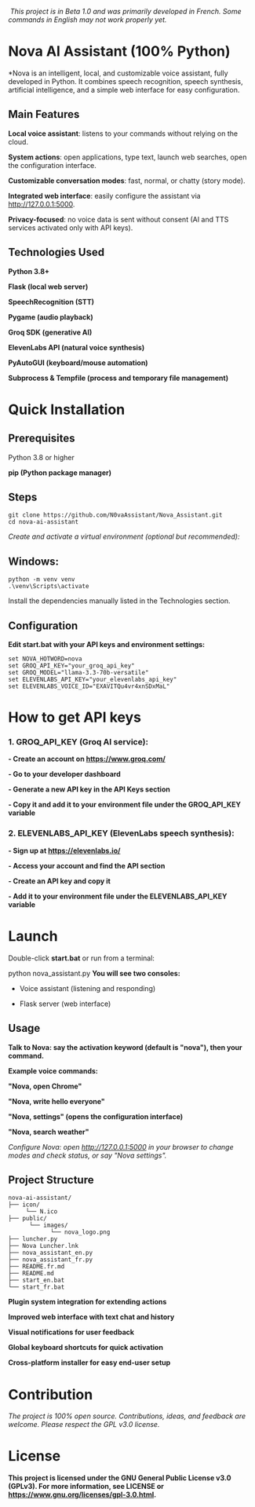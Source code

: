 <a href="https://zupimages.net/viewer.php?id=25/31/xgq5.png"><img src="https://zupimages.net/up/25/31/xgq5.png" alt="" /></a>
*This project is in Beta 1.0 and was primarily developed in French. Some commands in English may not work properly yet.*

# Nova AI Assistant (100% Python)
*Nova is an intelligent, local, and customizable voice assistant, fully developed in Python. It combines speech recognition, speech synthesis, artificial intelligence, and a simple web interface for easy configuration.

## Main Features
**Local voice assistant**: listens to your commands without relying on the cloud.

**System actions**: open applications, type text, launch web searches, open the configuration interface.

**Customizable conversation modes**: fast, normal, or chatty (story mode).

**Integrated web interface**: easily configure the assistant via http://127.0.0.1:5000.

**Privacy-focused**: no voice data is sent without consent (AI and TTS services activated only with API keys).

## Technologies Used
**Python 3.8+**

**Flask (local web server)**

**SpeechRecognition (STT)**

**Pygame (audio playback)**

**Groq SDK (generative AI)**

**ElevenLabs API (natural voice synthesis)**

**PyAutoGUI (keyboard/mouse automation)**

**Subprocess & Tempfile (process and temporary file management)**

# Quick Installation
## Prerequisites

Python 3.8 or higher

**pip (Python package manager)**

## Steps
```
git clone https://github.com/N0vaAssistant/Nova_Assistant.git
cd nova-ai-assistant
```
*Create and activate a virtual environment (optional but recommended):*

## Windows:
```
python -m venv venv
.\venv\Scripts\activate
```
Install the dependencies manually listed in the Technologies section.

## Configuration
**Edit start.bat with your API keys and environment settings:**
```
set NOVA_HOTWORD=nova
set GROQ_API_KEY="your_groq_api_key"
set GROQ_MODEL="llama-3.3-70b-versatile"
set ELEVENLABS_API_KEY="your_elevenlabs_api_key"
set ELEVENLABS_VOICE_ID="EXAVITQu4vr4xnSDxMaL"
```
# How to get API keys
### 1. GROQ_API_KEY (Groq AI service):

**- Create an account on https://www.groq.com/**

**- Go to your developer dashboard**

**- Generate a new API key in the API Keys section**

**- Copy it and add it to your environment file under the GROQ_API_KEY variable**

### 2. ELEVENLABS_API_KEY (ElevenLabs speech synthesis):

**- Sign up at https://elevenlabs.io/**

**- Access your account and find the API section**

**- Create an API key and copy it**

**- Add it to your environment file under the ELEVENLABS_API_KEY variable**

# Launch
Double-click **start.bat** or run from a terminal:

python nova_assistant.py
**You will see two consoles:**

- Voice assistant (listening and responding)

- Flask server (web interface)

## Usage
**Talk to Nova: say the activation keyword (default is "nova"), then your command.**

**Example voice commands:**

**"Nova, open Chrome"**

**"Nova, write hello everyone"**

**"Nova, settings" (opens the configuration interface)**

**"Nova, search weather"**

*Configure Nova: open http://127.0.0.1:5000 in your browser to change modes and check status, or say "Nova settings".*

## Project Structure
```
nova-ai-assistant/
├── icon/
     └── N.ico
├── public/
      └── images/
            └── nova_logo.png
├── luncher.py               
├── Nova Luncher.lnk
├── nova_assistant_en.py
├── nova_assistant_fr.py
├── README.fr.md
├── README.md
├── start_en.bat
└── start_fr.bat
```
**Plugin system integration for extending actions**

**Improved web interface with text chat and history**

**Visual notifications for user feedback**

**Global keyboard shortcuts for quick activation**

**Cross-platform installer for easy end-user setup**

# Contribution
*The project is 100% open source. Contributions, ideas, and feedback are welcome.
Please respect the GPL v3.0 license.*

# License
**This project is licensed under the GNU General Public License v3.0 (GPLv3).
For more information, see LICENSE or https://www.gnu.org/licenses/gpl-3.0.html.**
